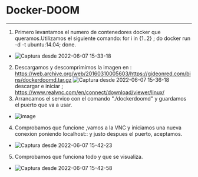 # Docker-DOOM
---

1. Primero levantamos el numero de contenedores docker que queramos.Utilizamos el siguiente comando: for i in {1..2} ; do docker run -d -t ubuntu:14.04; done.

- ![Captura desde 2022-06-07 15-33-18](https://user-images.githubusercontent.com/72273897/172393482-e510836a-2299-4352-9f30-a3361c018c99.png)
2. Descargamos y descomprimimos la imagen en : https://web.archive.org/web/20160310005603/https://gideonred.com/bins/dockerdoomd.tar.gz
![Captura desde 2022-06-07 15-36-18](https://user-images.githubusercontent.com/72273897/172394170-22d1d153-4717-401c-b80e-0fe5239afc04.png)
descargar e iniciar ; https://www.realvnc.com/en/connect/download/viewer/linux/
3. Arrancamos el servico con el comando "./dockerdoomd" y guardamos el puerto que va a usar.
- ![image](https://user-images.githubusercontent.com/72273897/172394991-d32a0e14-f719-4d56-9100-cbaac2ea2f3e.png)
4. Comprobamos que funcione ,vamos a la VNC y iniciamos una nueva conexion poniendo localhost:: y justo despues el puerto, aceptamos.

- ![Captura desde 2022-06-07 15-42-23](https://user-images.githubusercontent.com/72273897/172396064-ce86fe2b-a947-457e-9d9e-89d4ebb56aa9.png)
5. Comprobamos que funciona todo y que se visualiza.
- ![Captura desde 2022-06-07 15-42-58](https://user-images.githubusercontent.com/72273897/172396069-3714d3cc-72e1-4920-9dd8-4f8b42a0a5e8.png)
